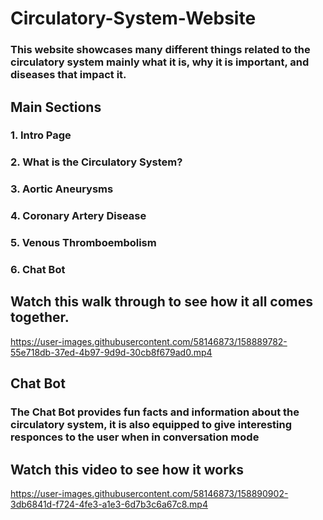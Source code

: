 # Circulatory-System-Website
### This website showcases many different things related to the circulatory system mainly what it is, why it is important, and diseases that impact it.
## Main Sections
### 1. Intro Page
### 2. What is the Circulatory System?
### 3. Aortic Aneurysms
### 4. Coronary Artery Disease
### 5. Venous Thromboembolism
### 6. Chat Bot

## Watch this walk through to see how it all comes together.
https://user-images.githubusercontent.com/58146873/158889782-55e718db-37ed-4b97-9d9d-30cb8f679ad0.mp4

## Chat Bot
### The Chat Bot provides fun facts and information about the circulatory system, it is also equipped to give interesting responces to the user when in conversation mode
## Watch this video to see how it works
https://user-images.githubusercontent.com/58146873/158890902-3db6841d-f724-4fe3-a1e3-6d7b3c6a67c8.mp4

